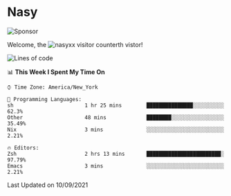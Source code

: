 # Nasy

<!--
<p align="center">
<img height="200" src="https://github-readme-stats.vercel.app/api?username=nasyxx&count_private=true&show_icons=true&theme=dracula&include_all_commits=true"/>
<img height="200" src="https://github-readme-stats.vercel.app/api/top-langs/?username=nasyxx&theme=dracula&hide=html,jupyter+notebook&count_private=true&show_icons=true"/>
</p>

  
----------------
-->

![Sponsor](https://img.shields.io/static/v1.svg?label=Sponsor&message=%E2%9D%A4&logo=GitHub&style=flat&color=pink)
 
Welcome, the ![nasyxx visitor counter](https://count.getloli.com/get/@nasyxx?theme=rule34)th vistor!
 
<!--START_SECTION:waka-->
![Lines of code](https://img.shields.io/badge/From%20Hello%20World%20I%27ve%20Written-5.4%20million%20lines%20of%20code-blue)

📊 **This Week I Spent My Time On** 

```text
⌚︎ Time Zone: America/New_York

💬 Programming Languages: 
sh                       1 hr 25 mins        ███████████████░░░░░░░░░░   62.3% 
Other                    48 mins             ████████░░░░░░░░░░░░░░░░░   35.49% 
Nix                      3 mins              ░░░░░░░░░░░░░░░░░░░░░░░░░   2.21%

🔥 Editors: 
Zsh                      2 hrs 13 mins       ████████████████████████░   97.79% 
Emacs                    3 mins              ░░░░░░░░░░░░░░░░░░░░░░░░░   2.21%

```


 Last Updated on 10/09/2021
<!--END_SECTION:waka-->

<!-- ![visitors](https://visitor-badge.laobi.icu/badge?page_id=nasyxx.nasyxx) -->
